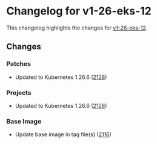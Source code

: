 # Changelog for v1-26-eks-12

This changelog highlights the changes for [v1-26-eks-12](https://github.com/aws/eks-distro/tree/v1-26-eks-12).

## Changes

### Patches
* Updated to Kubernetes 1.26.6 ([2128](https://github.com/aws/eks-distro/pull/2128))

### Projects
* Updated to Kubernetes 1.26.6 ([2128](https://github.com/aws/eks-distro/pull/2128))

### Base Image
* Update base image in tag file(s) ([2116](https://github.com/aws/eks-distro/pull/2116))

